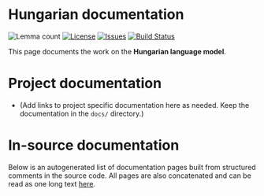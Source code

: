 # Hungarian documentation

![Lemma count](https://img.shields.io/endpoint?url=https%3A%2F%2Fraw.githubusercontent.com%2Fgiellalt%2Flang-hun%2Fgh-pages%2Flemmacount.json)
[![License](https://img.shields.io/github/license/giellalt/lang-hun)](https://github.com/giellalt/lang-hun/blob/main/LICENSE)
[![Issues](https://img.shields.io/github/issues/giellalt/lang-hun)](https://github.com/giellalt/lang-hun/issues)
[![Build Status](https://divvun-tc.giellalt.org/api/github/v1/repository/giellalt/lang-hun/main/badge.svg)](https://github.com/giellalt/lang-hun/actions)

This page documents the work on the **Hungarian language model**. 

# Project documentation

* (Add links to project specific documentation here as needed. Keep the documentation in the `docs/` directory.)

# In-source documentation

Below is an autogenerated list of documentation pages built from structured comments in the source code. All pages are also concatenated and can be read as one long text [here](hun.md).
